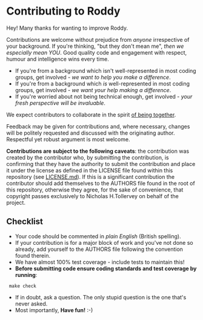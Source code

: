 # Contributing to Roddy

Hey! Many thanks for wanting to improve Roddy.

Contributions are welcome without prejudice from *anyone* irrespective of
your background. If you're thinking, "but they don't mean me", *then we
especially mean YOU*. Good quality code and engagement with respect, humour and
intelligence wins every time.

* If you're from a background which isn't well-represented in most coding
  groups, get involved - *we want to help you make a difference*.
* If you're from a background which *is* well-represented in most coding
  groups, get involved - *we want your help making a difference*.
* If you're worried about not being technical enough, get involved - *your
  fresh perspective will be invaluable*.

We expect contributors to collaborate in the spirit
[of being together](./CODE_OF_CONDUCT.md).

Feedback may be given for contributions and, where necessary, changes will
be politely requested and discussed with the originating author. Respectful
yet robust argument is most welcome.

**Contributions are subject to the following caveats**: the contribution
was created by the contributor who, by submitting the contribution, is
confirming that they have the authority to submit the contribution and
place it under the license as defined in the LICENSE file found within
this repository (see [LICENSE.md](./LICENSE.md)). If this is a significant
contribution the contributor should add themselves to the AUTHORS file found in
the root of this repository, otherwise they agree, for the sake of convenience,
that copyright passes exclusively to Nicholas H.Tollervey on behalf of the
project.

## Checklist

* Your code should be commented in *plain English* (British spelling).
* If your contribution is for a major block of work and you've not done so
  already, add yourself to the AUTHORS file following the convention found
  therein.
* We have almost 100% test coverage - include tests to maintain this!
* **Before submitting code ensure coding standards and test coverage by
  running**:
```
 make check
```
* If in doubt, ask a question. The only stupid question is the one that's never
  asked.
* Most importantly, **Have fun!** :-)
